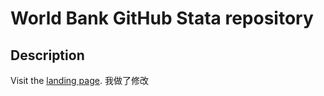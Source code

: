 # World Bank GitHub Stata repository

## Description

Visit the [landing page](http://worldbank.github.io/stata/).
我做了修改
